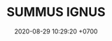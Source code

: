 ---
layout: teamCard
permalink: /team/:title.html
categories: LA2024JN  N4 N5 N6 N8 N9
maincover: /assets/logos/.png
puntosLJMAYO24: 
date: 2020-08-29 10:29:20 +0700
title: SUMMUS IGNUS
route: /liga-indigo
tag: johto042024
color: black
puntosLJ202404: 12
grupo: sur
background: '#F16C38'

team: SUMMUS IGNUS
ID: SIG
puntos: 0
pj: 0

#PARTIDO 1
j1: RONDA 1
p1: SIG
r1: 0
pp1: HG
rr1: 0
bg1: ofire
pt1: 0
pj1: 0


#PARTIDO 4

j4: RONDA 4
p4: SIG
pp4: BNT
bg4: ofire 
r4: 0
rr4: 0
pt4: 0
pj4: 0
#PARTIDO 5

j5: RONDA 5
p5: SIG
pp5: EME
bg5: fire 
r5: 0
rr5: 0
pt5: 0
pj5: 0
#PARTIDO 6
j6: RONDA 6
bg6: ofire 
p6: SIG
r6: 0
pp6: DES
rr6: 0 
pt6: 0
pj6: 0

#PARTIDO 8

j8: RONDA 8
p8: SIG
r8: 0
pp8: FTB
rr8: 0
bg8: ofire 
pt8: 0
pj8: 0
#PARTIDO 9

j9: RONDA 9
p9: SIG
pp9: EVL
bg9: fire
r9: 0
rr9: 0 
pt9: 0
pj9: 0
dia: 31
hora: '21:10'
# pj: 11
# pt1: 0
# pt2: 0
# pt3: 0
# pt4: 0
# pt5: 0
# pt6: 0
# pt7: 0
# pt8: 0
# pt9: 0
# pt10: 0
# pt11: 0
# p1:  DFS SIG
# r1: 0
# bg1: fire bg-danger
# rr1: 0
# pp1: DFS SIG
# p2: DFS SIG
# r2: 0
# rr2: 0
# bg2: fire bg-danger
# pp2: NO SMITE
# p3:  DFS SIG
# r3: 0
# bg3: fire bg-warning
# rr3: 0
# pp3: JAS
# p4:  DFS SIG
# r4: 0
# bg4: fire bg-danger
# rr4: 0
# pp4: DFS DMD
# p5:  DFS SIG
# r5: 0
# bg5: fire bg-warning
# rr5: 0
# pp5: T. SATISFACTION
# p6:  DFS SIG
# r6: 0
# bg6: fire bg-danger
# rr6: 0
# pp6: S.VANGUARD
# p7:  DFS SIG
# r7: 0
# rr7: 0
# bg7: fire bg-danger
# pp7: HGO
# p8:  DFS SIG
# r8: 0
# rr8: 0 
# bg8: fire bg-warning
# pp8: HG REGIOS
# p9:  DFS SIG
# r9: 0
# bg9: fire bg-success
# rr9: 0
# pp9: ZODIAC
# p10: DFS SIG
# r10: 0
# rr10: 0
# bg10: fire bg-danger
# pp10: MBO
# info: 28/05/24
# hora: '22:20'
# r11: 0
# rr11: 0
# bg11: fire bg-danger
# p11:  DFS SIG
# pp11: LAST BREATH

---